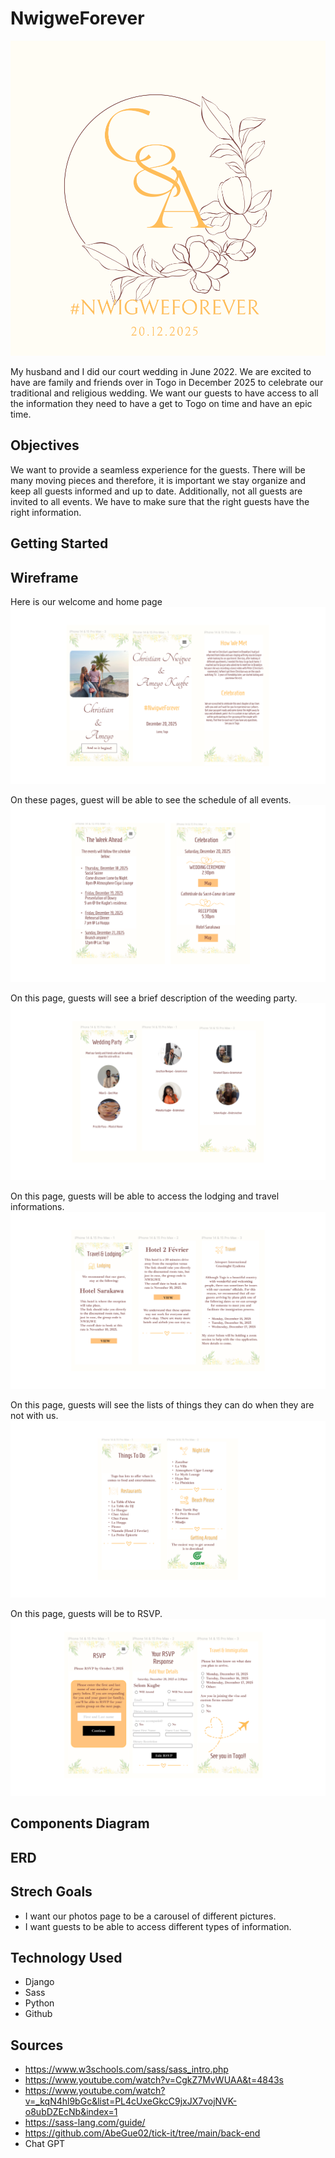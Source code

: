 # NwigweForever

![This is our introduction picture](images/Introduction.svg)

My husband and I did our court wedding in June 2022. We are excited to have are family and friends over in Togo in December 2025 to celebrate our traditional and religious wedding. We want our guests to have access to all the information they need to have a get to Togo on time and have an epic time. 

## Objectives
We want to provide a seamless experience for the guests. There will be many moving pieces and therefore, it is important we stay organize and keep all guests informed and up to date. Additionally, not all guests are invited to all events. We have to make sure that the right guests have the right information.

## Getting Started 

## Wireframe
Here is our welcome and home page
![Welcome and homepage](images/Welcomeandhome.svg)

On these pages, guest will be able to see the schedule of all events. 
![The week ahead](images/Celebrationandschedule.svg)

On this page, guests will see a brief description of the weeding party. 
![Wedding party](images/Weddingparty.svg)

On this page, guests will be able to access the lodging and travel informations. 
![Travel and Lodging](images/Travelandlodging.svg)

On this page, guests will see the lists of things they can do when they are not with us. 
![Things To Do](images/Thingstodo.svg)

On this page, guests will be to RSVP. 
![RSVP Page](images/RSVPPage.svg)

## Components Diagram 
## ERD 
## Strech Goals 
* I want our photos page to be a carousel of different pictures. 
* I want guests to be able to access different types of information. 

## Technology Used
* Django 
* Sass
* Python 
* Github

## Sources 
* https://www.w3schools.com/sass/sass_intro.php
* https://www.youtube.com/watch?v=CgkZ7MvWUAA&t=4843s
* https://www.youtube.com/watch?v=_kqN4hl9bGc&list=PL4cUxeGkcC9jxJX7vojNVK-o8ubDZEcNb&index=1
* https://sass-lang.com/guide/
* https://github.com/AbeGue02/tick-it/tree/main/back-end
* Chat GPT
